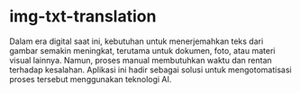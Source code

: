# img-txt-translation
Dalam era digital saat ini, kebutuhan untuk menerjemahkan teks dari gambar semakin meningkat, terutama untuk dokumen, foto, atau materi visual lainnya. Namun, proses manual membutuhkan waktu dan rentan terhadap kesalahan. Aplikasi ini hadir sebagai solusi untuk mengotomatisasi proses tersebut menggunakan teknologi AI.
